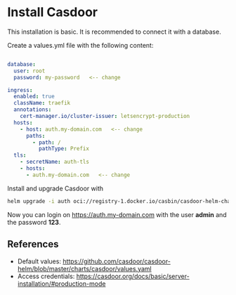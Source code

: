 # Install Casdoor

This installation is basic. It is recommended to connect it with a database.

Create a values.yml file with the following content:
```yaml

database:
  user: root
  password: my-password   <-- change

ingress:
  enabled: true
  className: traefik
  annotations:
    cert-manager.io/cluster-issuer: letsencrypt-production
  hosts:
    - host: auth.my-domain.com   <-- change
      paths:
        - path: /
          pathType: Prefix
  tls:
    - secretName: auth-tls
    - hosts:
      - auth.my-domain.com   <-- change
```

Install and upgrade Casdoor with
```bash
helm upgrade -i auth oci://registry-1.docker.io/casbin/casdoor-helm-charts -f values.yml -n auth --create-namespace
```

Now you can login on https://auth.my-domain.com with the user **admin** and the password **123**.

## References
- Default values: https://github.com/casdoor/casdoor-helm/blob/master/charts/casdoor/values.yaml
- Access credentials: https://casdoor.org/docs/basic/server-installation/#production-mode
